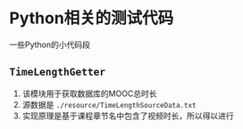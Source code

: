 # Python相关的测试代码

一些Python的小代码段

## `TimeLengthGetter`

1. 该模块用于获取数据库的MOOC总时长
2. 源数据是 `./resource/TimeLengthSourceData.txt`
3. 实现原理是基于课程章节名中包含了视频时长，所以得以进行